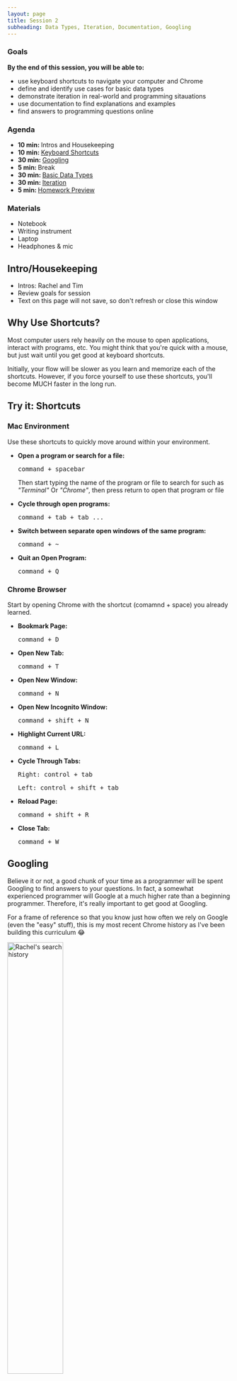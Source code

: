 ```yaml
---
layout: page
title: Session 2
subheading: Data Types, Iteration, Documentation, Googling
---
```


<div class="goals-agenda">
  <div>
    <h3>Goals</h3>
    <strong>By the end of this session, you will be able to:</strong>
    <ul>
      <li>use keyboard shortcuts to navigate your computer and Chrome</li>
      <li>define and identify use cases for basic data types</li>
      <li>demonstrate iteration in real-world and programming sitauations</li>
      <li>use documentation to find explanations and examples</li>
      <li>find answers to programming questions online</li>
    </ul>
  </div>
  <div>
    <h3>Agenda</h3>
    <ul>
      <li><strong>10 min: </strong>Intros and Housekeeping</li>
      <li><strong>10 min: </strong><a href="#shortcuts">Keyboard Shortcuts</a></li>
      <li><strong>30 min: </strong><a href="#findinganswers">Googling</a></li>
      <li><strong>5 min: </strong>Break</li>
      <li><strong>30 min: </strong><a href="#datatypes">Basic Data Types</a></li>
      <li><strong>30 min: </strong><a href="#iteration">Iteration</a></li>
      <li><strong>5 min: </strong><a href="#homework">Homework Preview</a></li>
    </ul>
  </div>
  <div>
    <h3>Materials</h3>
    <ul>
      <li>Notebook</li>
      <li>Writing instrument</li>
      <li>Laptop</li>
      <li>Headphones & mic</li>
    </ul>
  </div>

</div>

## Intro/Housekeeping 

* Intros: Rachel and Tim
* Review goals for session
* Text on this page will not save, so don't refresh or close this window

<a name="shortcuts"></a>
## Why Use Shortcuts?

Most computer users rely heavily on the mouse to open applications, interact with programs, etc. You might think that you're quick with a mouse, but just wait until you get good at <span class="vocab">keyboard shortcuts</span>. 

Initially, your flow will be slower as you learn and memorize each of the shortcuts. However, if you force yourself to use these shortcuts, you'll become MUCH faster in the long run. 

<div class="try-it">
  <h2>Try it: Shortcuts</h2>
  <div class="flex-container tips">
    <div>
      <h3>Mac Environment</h3>
      <p>Use these shortcuts to quickly move around within your environment.</p>
      <ul>
        <li>
          <strong>Open a program or search for a file:</strong>
          <pre>command + spacebar</pre>
          <p>Then start typing the name of the program or file to search for such as 
            <i>"Terminal"</i> Or <i>"Chrome"</i>,
          then press return to open that program or file</p>
        </li>
        <li>
          <strong>Cycle through open programs:</strong>
          <pre>command + tab + tab ...</pre>
        </li>
        <li>
          <strong>Switch between separate open windows of the same program:</strong>
          <pre>command + ~</pre>
        </li>
        <li>
          <strong>Quit an Open Program:</strong>
          <pre>command + Q</pre>
        </li>  
      </ul>
    </div>
    <div>
      <h3>Chrome Browser</h3>
      <p>Start by opening Chrome with the shortcut (comamnd + space) you already learned.</p>
      <ul>
        <li>
          <strong>Bookmark Page:</strong>
          <pre>command + D</pre>
        </li>
        <li>
          <strong>Open New Tab:</strong>
          <pre>command + T</pre>
        </li>
        <li>
          <strong>Open New Window:</strong>
          <pre>command + N</pre>
        </li>
        <li>
          <strong>Open New Incognito Window:</strong>
          <pre>command + shift + N</pre>
        </li>
        <li>
          <strong>Highlight Current URL:</strong>
          <pre>command + L</pre>
        </li>
        <li>
          <strong>Cycle Through Tabs:</strong>
          <pre>Right: control + tab</pre>
          <pre>Left: control + shift + tab</pre>
        </li>
        <li>
          <strong>Reload Page:</strong>
          <pre>command + shift + R</pre>
        </li>
        <li>
          <strong>Close Tab:</strong>
          <pre>command + W</pre>
        </li> 
      </ul>
    </div>
  </div>
</div>

<a name="findinganswers"></a>
## Googling

Believe it or not, a good chunk of your time as a programmer will be spent Googling to find answers to your questions. In fact, a somewhat experienced programmer will Google at a much higher rate than a beginning programmer. Therefore, it's really important to get good at Googling. 

For a frame of reference so that you know just how often we rely on Google (even the "easy" stuff), this is my most recent Chrome history as I've been building this curriculum 😂

<img style="width: 50%" src="images/rachel_history.png" alt="Rachel's search history">

When I Google programming questions, I _usually_ include three things: 

<ol>
  <li>What I want to do (verb)</li>
  <li>to what thing (noun)</li>
  <li>using what language or tool</li>
</ol>

For example, if I wanted to add a thick green border to a heading on my webpage and I'm using plain CSS for styling, I might google this:

```
how to add border to heading CSS
```

<div class="things-to-note">
  <h4>Things to Note</h4>
  <ol>
    <li>If the question is generic to programming, replace the name of the langauge with "programming"</li>
    <li>If the thing you need to search is a definition (as opposed to how to do something), replace "how to" with "what is"</li>
  </ol>
</div>

<div class="try-it">
  <h2>Try It: Writing Google-able Phrases</h2>
  <p>Write out a Google-able search phrase for each of the following scenarios. <strong>Do not get hung up on being unfamiliar with the terminology for each scenario.</strong> We just want phrases to put into Google.</p>
  <p>I'm making a webpage using HTML and CSS, and my image is pressed right up to the edge of the window. I want some more space on the left side of the image so that it's not touching the browser window.</p>
  <textarea rows="1"></textarea>
  <p>In my JavaScript program, I need to capitalize the first letter of each word in a sentence.</p>
  <textarea rows="1"></textarea>
  <p>I'm building a game using Ruby and I have an array of six elements. I need to figure out how to get rid of the last three elements in the array.</p>
  <textarea rows="1"></textarea>
  <p>I am using Git for version control and made a typo in a commit message. I need to change it before I push my changes to GitHub.</p>
  <textarea rows="1"></textarea>
  <p>I got this error message when I ran my Ruby program and I don't know what it means or how to fix it: <em>"unterminated string meets end of file"</em></p>
  <textarea rows="1"></textarea>
  <p>I want to turn on the autosave feature in my text editor so that I don't have to remember to save each time I run my code.</p>
  <textarea rows="1"></textarea>
  <p>None of my JavaScript works in the browser even though I know my code is right. </p>
  <small>(This one doesn't really follow our pattern for Googling, but what might you search?)</small>
  <textarea rows="1"></textarea>
</div>

#### Sifting Through Results

Once you formulate a good Google search and receive your results, there are a few things you'll want to consider when determining which results to open. 

<ol>
  <li><strong>Posting Date:</strong> Programming languages and best practices change <strong>fast</strong>. Therefore, you want to make sure that you're getting the most up-to-date information. While there is no hard and fast rule for what is considered up-to-date, I generally avoid reading things that were posted more than two years ago. However, even things posted two years ago might be obsolete if you're working with a cutting-edge technology or langauge.</li>
  <li><strong>Example Code:</strong> The best resources generally include example code snippets that you can use to compare to your own code.</li>
  <li><strong>Description/Text:</strong> Along with code snippets, the best results are those that also include a simple description of what the code is doing.</li>
  <li><strong>Publisher:</strong> There are a lot of sites out there that are reputable and some where you'll need to use your best judgement. 
    <small>
    <ul>
      <li><strong><a href="http://ruby-doc.org" title="">ruby-doc.org</a></strong>: While the Ruby Docs are trusted, they can be somewhat difficult for beginners to navigate and understand</li>
      <li><strong><a href="http://developer.mozilla.org" title="">developer.mozilla.org</a></strong>: Considered some of the best information for HTML, CSS, JavaScript</li>
      <li><strong><a href="http://git-scm.com" title="">git-scm.com</a>, <a href="http://help.github.com" title="">help.github.com</a></strong>: Both Git and Github's official documentation</li>
      <li><strong>Official site for a specific tool or language</strong>: Good place to start if you have a question related to a library or framework</li>
      <li><strong>Stack Overflow</strong>: Stack Overflow is one of my personal favorite resources for getting unstuck; however, make sure to check that the question is actually the <strong>same question</strong> that you're asking, the answer is not <strong>outdated</strong>, and that the answer is <strong>upvoted</strong> multiple times. In addition, read the comments below the top answer to see if there is any new information or different scenarios that might fit your issue better.</li>
      <li><strong>W3 Schools</strong>: Generally considered behind-the-time and is unfortunately often the first result that appears when you search for front-end questions</li>
      <li><strong>Blog Posts</strong>: As a beginner (and even now!), I found a lot of answers through blog posts and tutorials. Again, watch the <strong>date</strong> on these posts and understand that these posts may or may not reflect best practices. </li>
      <li><strong>Videos</strong>: Video walk-throughs and tutorials are usually pretty great, but they can be time consuming if you're looing for a quick answer. Again, check the date of the post.</li>
    </ul>
    </small>
  </li>
  <li><strong>Question vs. Answer</strong>: If you're on a posting site, be sure that you read through the question, but look at <strong>code from the answer</strong>. Generally code from questions is incorrect.</li> 
</ol>

<div class="try-it">
  <h2>Try It: Sifting Through Results</h2>
  <p>I searched "how to center an image css" and got <a target="_blank" href="https://www.google.com/search?safe=active&ei=qN1EXNnoF-We0gKP2IOwAQ&q=how+to+center+an+image+css&oq=how+to+center+an+image+css&gs_l=psy-ab.3..0i7i30l10.11903.12880..12979...0.0..0.273.1042.3j2j2......0....1..gws-wiz.......0i71j0i13.eQptyPfOhmQ" title="">these Google results</a>.</p>

  <p>Go down the results list and, in the box below, jot down which results you would consider using to solve this problem. Be sure to visit the page to make sure it has code examples and a description.</p>
  <textarea rows="5"></textarea>
</div>

<a name="datatypes"></a>
## Basic Data Types 

In most programming languages, you'll find the same basic <span class="vocab">data types</span>. A data type represents the kind of data that you can use in the programming language. In this section, we'll discuss five different basic data types that are applicable to both the front end and back end. 

#### Strings

Use your Googling skills to figure out <strong>what strings are used for in programming</strong> and jot down your notes in the box below.

<textarea rows="4"></textarea>

<div class="toggle-show">
  Done? Click here to reveal.
  <div class="hidden">
    Strings definition
  </div>
</div>

<div class="try-it">
  <h2>Try It: Strings in a Grocery Shopping App</h2>
  <p>Imagine that you're making a grocery shopping application. What sorts of data would you use strings for?</p>
  <p> Here's one example to get you started: the name of the store would be a string.</p>
  <textarea rows="4"></textarea>
</div>


#### Integers and Floats

Use your Googling skills to figure out <strong>what integers and floats are used for in programming</strong> and jot down your notes in the box below.

<textarea rows="2">Integers: </textarea>
<textarea rows="2">Floats: </textarea>

<div class="toggle-show">
  Done? Click here to reveal.
  <div class="hidden">
    Integers and Floats definition
  </div>
</div>

<div class="try-it">
  <h2>Try It: Integers and Floats in a Grocery Shopping App</h2>
  <p>Think back to your shopping application. What sorts of data would be stored as an integer? What about a float?</p>
  <textarea rows="4"></textarea>
</div>

#### Booleans

Use your Googling skills to figure out <strong>what a boolean is used for in programming</strong> and jot down your notes in the box below.

<textarea rows="4"></textarea>

<div class="toggle-show">
  Done? Click here to reveal.
  <div class="hidden">
    Boolean definition
  </div>
</div>

<div class="try-it">
  <h2>Try It: Booleans in a Grocery Shopping App</h2>
  <p>Why might you use a boolean in a shopping application?</p>
  <p> Here's one example: Whether a specific store is open</p>
  <textarea rows="4"></textarea>
</div>

#### Arrays

Use your Googling skills to figure out <strong>what an array is used for in programming</strong> and jot down your notes in the box below.

<textarea rows="4"></textarea>

<div class="toggle-show">
  Done? Click here to reveal.
  <div class="hidden">
    Array definition
  </div>
</div>

<div class="try-it">
  <h2>Try It: Arrays in a Grocery Shopping App</h2>
  <p>What might you want to store in an array in your shopping app?</p>
  <p> Here's one example: past purchases</p>
  <textarea rows="4"></textarea>
</div>

#### Hashes or Objects

If you're in the front end program, we're going to call the next data type an "object". If you're in the back end program, we're going to call it a "hash". Use your Googling skills to search for <strong>what it is used for in programming</strong> and jot down your notes in the box below.

<textarea rows="4"></textarea>

<div class="toggle-show">
  Done? Click here to reveal.
  <div class="hidden">
    Hash/Object definition
  </div>
</div>

<div class="try-it">
  <h2>Try It: Hashes or Objects in a Grocery Shopping App</h2>
  <p>What might you want to store in a key-value format in your shopping app?</p>
  <p> Here's one example: employee counts per department (use keys for the departments in the store, use the values for the number of employees in each department)</p>
  <textarea rows="4"></textarea>
</div>

#### Syntax for Data Types

We'll go into breakout rooms to briefly discuss the syntax for iterating in Ruby and JavaScript. We will give you two examples of the syntax (one random example and one based on the grocery store examples) for each data type.

<div class="try-it">
  <h2>Try It: Syntax for Data Types</h2>
  <p>Use the text boxes below to write your own examples of strings, integers & floats, booleans, arrays, and hashes or objects, based on what you brainstormed for your grocery list.</p>
  
  <div class="flex-container">
    <div class="left">
      <h4>Strings</h4>
      <textarea rows="3"></textarea>
      <h4>Floats</h4>
      <textarea rows="3"></textarea>
      <h4>Arrays</h4>
      <textarea rows="3"></textarea>
    </div>
    <div>
      <h4>Integers</h4>
      <textarea rows="3"></textarea>
      <h4>Booleans</h4>
      <textarea rows="3"></textarea>
      <h4>Objects or Hashes</h4>
      <textarea rows="3"></textarea>
    </div>
  </div>
</div> 



<a name="iteration"></a>
## Iteration

Iteration (or looping for a specified number of times) is a process of repeating a task for each object in a collection. 

#### Iteration in Real Life

<table>
  <thead>
    <tr>
      <th>Scenario</th>
      <th>Collection</th>
      <th>For each...</th>
      <th>Do this:</th>
      <th>Then:</th>
    </tr>
  </thead>
  <tbody>
    <tr>
      <td>Grading papers</td>
      <td>papers</td>
      <td>paper</td>
      <td>
        <ol>
          <li>read through it</li>
          <li>mark the score on the top</li>
        </ol>
      </td>
      <td>repeat with next object</td>
    </tr>
    <tr>
      <td>Feeding shelter animals</td>
      <td>animals</td>
      <td>animal</td>
      <td>
        <ol>
          <li>open the cage</li>
          <li>refill the food bowl</li>
          <li>close the cage</li>
        </ol>
      </td>
      <td>repeat with next object</td>
    </tr>
    <tr>
      <td>Admitting patrons to a concert</td>
      <td>patrons</td>
      <td>patron</td>
      <td>
        <ol>
          <li>scan the ticket</li>
        </ol>
      </td>
      <td>repeat with next object</td>
    </tr>
  </tbody>
</table>

<div class="try-it">
  <h2>Try It: Iteration in Real Life</h2>
  <p>Brainstorm a real life scenarion that uses iteration. Fill out the table below and be ready to share.</p>
  <table>
    <thead>
      <tr>
        <th>Scenario</th>
        <th>Collection</th>
        <th>For each...</th>
        <th>Do this:</th>
        <th>Then:</th>
      </tr>
    </thead>
    <tbody>
      <tr>
        <td><textarea rows="4"></textarea></td>
        <td><textarea rows="4"></textarea></td>
        <td><textarea rows="4"></textarea></td>
        <td><textarea rows="4"></textarea></td>
        <td><textarea rows="4"></textarea></td>
      </tr>
    </tbody>
  </table>
</div>

#### Iteration in Programming

<table>
  <thead>
    <tr>
      <th>Scenario</th>
      <th>Collection</th>
      <th>For each...</th>
      <th>Do this:</th>
      <th>Then:</th>
    </tr>
  </thead>
  <tbody>
    <tr>
      <td>Sending a newsletter</td>
      <td>emails</td>
      <td>email address</td>
      <td>
        <ol>
          <li>send the newsletter to that email address</li>
        </ol>
      </td>
      <td>repeat with next object</td>
    </tr>
    <tr>
      <td>Formatting addresses</td>
      <td>addresses</td>
      <td>address</td>
      <td>
        <ol>
          <li>verify that it starts with a number</li>
          <li>capitalize the first letter of each word in street address</li>
          <li>capitalize the first letter of the city</li>
          <li>capitalize the two letters for state abbreviation</li>
          <li>check that zip code is 5 digits</li>
        </ol>
      </td>
      <td>repeat with next object</td>
    </tr>
  </tbody>
</table>

<div class="try-it">
  <h2>Try It: Iteration in Programming</h2>
  <p>Think back to your grocery store app. What is something you said you'd keep inside of an array? Why might you need to iterate over that collection? Jot down your scenario below.</p>
  <table>
    <thead>
      <tr>
        <th>Scenario</th>
        <th>Collection</th>
        <th>For each...</th>
        <th>Do this:</th>
        <th>Then:</th>
      </tr>
    </thead>
    <tbody>
      <tr>
        <td><textarea rows="4"></textarea></td>
        <td><textarea rows="4"></textarea></td>
        <td><textarea rows="4"></textarea></td>
        <td><textarea rows="4"></textarea></td>
        <td><textarea rows="4"></textarea></td>
      </tr>
    </tbody>
  </table>
</div>

#### Iteration Syntax

We'll go into breakout rooms to briefly discuss the syntax for iterating in Ruby and JavaScript. 

<div>
  Are you a <button class="iteration-toggle" id="fe-show">front end</button> or <button class="iteration-toggle" id="be-show">back end</button> student?
  <div class="hidden fe-iteration">
    <p>The code that you see below is written using JavaScript. This syntax is something that you'll see all over the place, so it's important to get used to it. You don't need to memorize every little symbol for now, but knowing how to explain the big pieces is important.</p>
    <h4>Example #1: Grading papers for five students</h4>
    <pre>var students = ['Megan', 'Jose', 'Xavier', 'Ali', 'Miriam'];

for (i = 0; i < students.length; i++) {
  console.log('Grading paper for: ' + students[i]);
};</pre>
    <h4>Example #2: Multiplying By Six</h4>
    <pre>var numbers = [7, 18, 23, 38, 41, 57, 65];

for (i = 0; i < numbers.length; i++) {
  console.log('The answer is: ' + numbers[i] * 6);
};</pre>
    <div class="try-it">
      <h2>Try It: Iteration Syntax</h2>
      <p>Fill in the missing pieces of the iteration example below:</p>
      <textarea rows="6">
var birthdayPeople = ['Bonnie', 'Justin', 'Daniel', 'Alejandra', 'Michael', 'Giselle'];

for (i = 0; i < _______; i++) {
   console.log('Happy Birthday, ' + ______);
};
      </textarea>
      <p>Fill in the missing pieces of the iteration example below:</p>
      <textarea rows="6">
var numbers = [2, 4, 6, 8, 10, 12, 14, 16];

for (_____; ______; _____) {
   console.log('The number minus one is ' + ______);
___
      </textarea>
    </div>
  </div>
  <div class="hidden be-iteration">
    <p>The code that you see below is written using Ruby. This syntax is something that you'll see all over the place, so it's important to get used to it. You don't need to memorize every little symbol for now, but knowing how to explain the big pieces is important.</p>
    <h4>Example #1: Grading papers for five students</h4>
    <pre>students = ["Megan", "Jose", "Xavier", "Ali", "Miriam"]

students.each do |student|
  puts "Grading paper for #{student}"
end
</pre>
    <h4>Example #2: Multiplying By Six</h4>
    <pre>numbers = [7, 18, 23, 38, 41, 57, 65]

numbers.each do |number|
  puts "The answer is #{number * 6}"
end
</pre>
    <div class="try-it">
      <h2>Try It: Iteration Syntax</h2>
      <p>Fill in the missing pieces of the iteration example below:</p>
      <textarea rows="6">
birthday_people = ["Bonnie", "Justin", "Daniel", "Alejandra", "Michael", "Giselle"]

birthday_people._____ do |_____|
    puts "Happy birthday, #{_______}!"
end
      </textarea>
      <p>Fill in the missing pieces of the iteration example below:</p>
      <textarea rows="6">
numbers = [2, 4, 6, 8, 10, 12, 14, 16]

______.each ___ |number|
    puts "The number minus one is #{_____}"
____
      </textarea>
    </div>
  </div>
</div>

<a name="homework"></a>
## Homework

[WIP]

<!-- 
* Probably combine with below. Discussion around required vs recommended with EM and RW.
* Your Mac has hidden directories only accessible through terminal. Lets talk about this. Google how to access them?

### Alumni Recommend
* Read this Medium post by Turing alumnus Sara Simon: <a href="https://medium.com/@sarambsimon/learning-fluency-672988a7ae52">Learning Fluency</a>
* Think about a subject you are comfortable researching. Apply that mindset to `Googling` for programming answers.
* Faster fingers. Create an account and get started with: <a href="https://typing.io/">Typing for Programmers</a>
* Stop using a mouse. Try to complete your tasks using only the keyboard.
* Do not copy and paste anything. Type everything out so it sticks and you get better.
* Read <a href="https://realworldcoding.io/how-to-google-programming-problems-effectively-90f2a43ef982" title="">How to Google Programming Problems Effectively</a>
* Read <a href="https://codeahoy.com/2016/04/30/do-experienced-programmers-use-google-frequently/" title="">Do Experienced Programmers Use Google Frequently?</a>
* Read <a href="https://www.forbes.com/sites/quora/2017/02/03/twenty-seven-things-i-wish-id-known-when-i-started-programming/#58d7dab56395" title="">27 Things I Wish I'd Known When I Started Programming</a>
* Up your Google game:

<div class="try-it">
  <h2>Try It: General Google Tips</h2>
  <p>Skim <a target="_blank" href="https://www.lifehack.org/articles/technology/20-tips-use-google-search-efficiently.html" title="">this article from Lifehack</a>, focusing on the following tips:</p>
  <ul>
    <li>2. Use quotes</li>
    <li>3. Use a hyphen to exclude words</li>
    <li>4. Use a colon to search specific sites</li>
    <li>9. Search for multiple words at once</li>
    <li>13. Use words that websites would use</li>
    <li>14. Use important words only</li>
    <li>17. Use descriptive words</li>
  </ul>
  <p>Test out the strategies as you go through them.</p>
</div>

 -->

